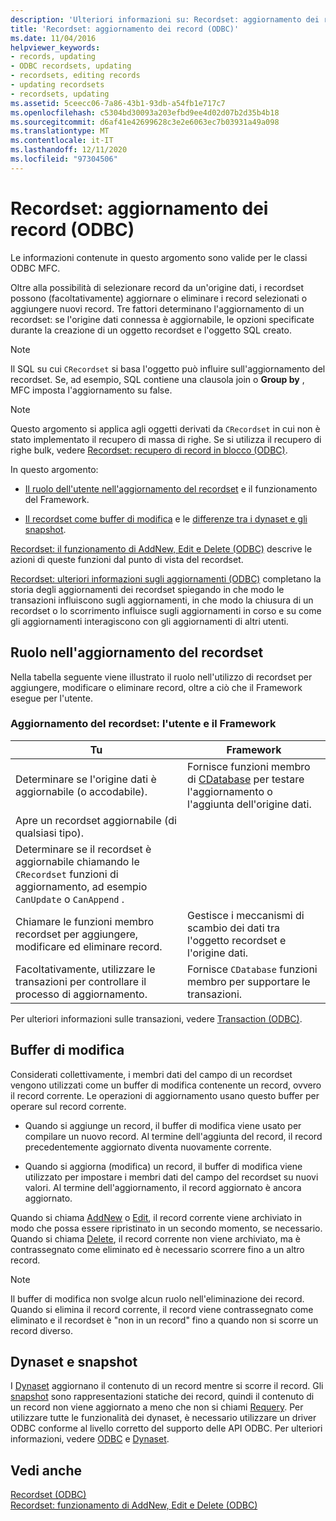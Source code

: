 ```yaml
---
description: 'Ulteriori informazioni su: Recordset: aggiornamento dei record dei recordset (ODBC)'
title: 'Recordset: aggiornamento dei record (ODBC)'
ms.date: 11/04/2016
helpviewer_keywords:
- records, updating
- ODBC recordsets, updating
- recordsets, editing records
- updating recordsets
- recordsets, updating
ms.assetid: 5ceecc06-7a86-43b1-93db-a54fb1e717c7
ms.openlocfilehash: c5304bd30093a203efbd9ee4d02d07b2d35b4b18
ms.sourcegitcommit: d6af41e42699628c3e2e6063ec7b03931a49a098
ms.translationtype: MT
ms.contentlocale: it-IT
ms.lasthandoff: 12/11/2020
ms.locfileid: "97304506"
---
```

# <a name="recordset-how-recordsets-update-records-odbc"></a>Recordset: aggiornamento dei record (ODBC)

Le informazioni contenute in questo argomento sono valide per le classi ODBC MFC.

Oltre alla possibilità di selezionare record da un'origine dati, i recordset possono (facoltativamente) aggiornare o eliminare i record selezionati o aggiungere nuovi record. Tre fattori determinano l'aggiornamento di un recordset: se l'origine dati connessa è aggiornabile, le opzioni specificate durante la creazione di un oggetto recordset e l'oggetto SQL creato.

> [!NOTE]
> Il SQL su cui `CRecordset` si basa l'oggetto può influire sull'aggiornamento del recordset. Se, ad esempio, SQL contiene una clausola join o **Group by** , MFC imposta l'aggiornamento su false.

> [!NOTE]
> Questo argomento si applica agli oggetti derivati da `CRecordset` in cui non è stato implementato il recupero di massa di righe. Se si utilizza il recupero di righe bulk, vedere [Recordset: recupero di record in blocco (ODBC)](../../data/odbc/recordset-fetching-records-in-bulk-odbc.md).

In questo argomento:

- [Il ruolo dell'utente nell'aggiornamento del recordset](#_core_your_role_in_recordset_updating) e il funzionamento del Framework.

- [Il recordset come buffer di modifica](#_core_the_edit_buffer) e le [differenze tra i dynaset e gli snapshot](#_core_dynasets_and_snapshots).

[Recordset: il funzionamento di AddNew, Edit e Delete (ODBC)](../../data/odbc/recordset-how-addnew-edit-and-delete-work-odbc.md) descrive le azioni di queste funzioni dal punto di vista del recordset.

[Recordset: ulteriori informazioni sugli aggiornamenti (ODBC)](../../data/odbc/recordset-more-about-updates-odbc.md) completano la storia degli aggiornamenti dei recordset spiegando in che modo le transazioni influiscono sugli aggiornamenti, in che modo la chiusura di un recordset o lo scorrimento influisce sugli aggiornamenti in corso e su come gli aggiornamenti interagiscono con gli aggiornamenti di altri utenti.

## <a name="your-role-in-recordset-updating"></a><a name="_core_your_role_in_recordset_updating"></a> Ruolo nell'aggiornamento del recordset

Nella tabella seguente viene illustrato il ruolo nell'utilizzo di recordset per aggiungere, modificare o eliminare record, oltre a ciò che il Framework esegue per l'utente.

### <a name="recordset-updating-you-and-the-framework"></a>Aggiornamento del recordset: l'utente e il Framework

|Tu|Framework|
|---------|-------------------|
|Determinare se l'origine dati è aggiornabile (o accodabile).|Fornisce funzioni membro di [CDatabase](../../mfc/reference/cdatabase-class.md) per testare l'aggiornamento o l'aggiunta dell'origine dati.|
|Apre un recordset aggiornabile (di qualsiasi tipo).||
|Determinare se il recordset è aggiornabile chiamando le `CRecordset` funzioni di aggiornamento, ad esempio `CanUpdate` o `CanAppend` .||
|Chiamare le funzioni membro recordset per aggiungere, modificare ed eliminare record.|Gestisce i meccanismi di scambio dei dati tra l'oggetto recordset e l'origine dati.|
|Facoltativamente, utilizzare le transazioni per controllare il processo di aggiornamento.|Fornisce `CDatabase` funzioni membro per supportare le transazioni.|

Per ulteriori informazioni sulle transazioni, vedere [Transaction (ODBC)](../../data/odbc/transaction-odbc.md).

## <a name="the-edit-buffer"></a><a name="_core_the_edit_buffer"></a> Buffer di modifica

Considerati collettivamente, i membri dati del campo di un recordset vengono utilizzati come un buffer di modifica contenente un record, ovvero il record corrente. Le operazioni di aggiornamento usano questo buffer per operare sul record corrente.

- Quando si aggiunge un record, il buffer di modifica viene usato per compilare un nuovo record. Al termine dell'aggiunta del record, il record precedentemente aggiornato diventa nuovamente corrente.

- Quando si aggiorna (modifica) un record, il buffer di modifica viene utilizzato per impostare i membri dati del campo del recordset su nuovi valori. Al termine dell'aggiornamento, il record aggiornato è ancora aggiornato.

Quando si chiama [AddNew](../../mfc/reference/crecordset-class.md#addnew) o [Edit](../../mfc/reference/crecordset-class.md#edit), il record corrente viene archiviato in modo che possa essere ripristinato in un secondo momento, se necessario. Quando si chiama [Delete](../../mfc/reference/crecordset-class.md#delete), il record corrente non viene archiviato, ma è contrassegnato come eliminato ed è necessario scorrere fino a un altro record.

> [!NOTE]
> Il buffer di modifica non svolge alcun ruolo nell'eliminazione dei record. Quando si elimina il record corrente, il record viene contrassegnato come eliminato e il recordset è "non in un record" fino a quando non si scorre un record diverso.

## <a name="dynasets-and-snapshots"></a><a name="_core_dynasets_and_snapshots"></a> Dynaset e snapshot

I [Dynaset](../../data/odbc/dynaset.md) aggiornano il contenuto di un record mentre si scorre il record. Gli [snapshot](../../data/odbc/snapshot.md) sono rappresentazioni statiche dei record, quindi il contenuto di un record non viene aggiornato a meno che non si chiami [Requery](../../mfc/reference/crecordset-class.md#requery). Per utilizzare tutte le funzionalità dei dynaset, è necessario utilizzare un driver ODBC conforme al livello corretto del supporto delle API ODBC. Per ulteriori informazioni, vedere [ODBC](../../data/odbc/odbc-basics.md) e [Dynaset](../../data/odbc/dynaset.md).

## <a name="see-also"></a>Vedi anche

[Recordset (ODBC)](../../data/odbc/recordset-odbc.md)<br/>
[Recordset: funzionamento di AddNew, Edit e Delete (ODBC)](../../data/odbc/recordset-how-addnew-edit-and-delete-work-odbc.md)
